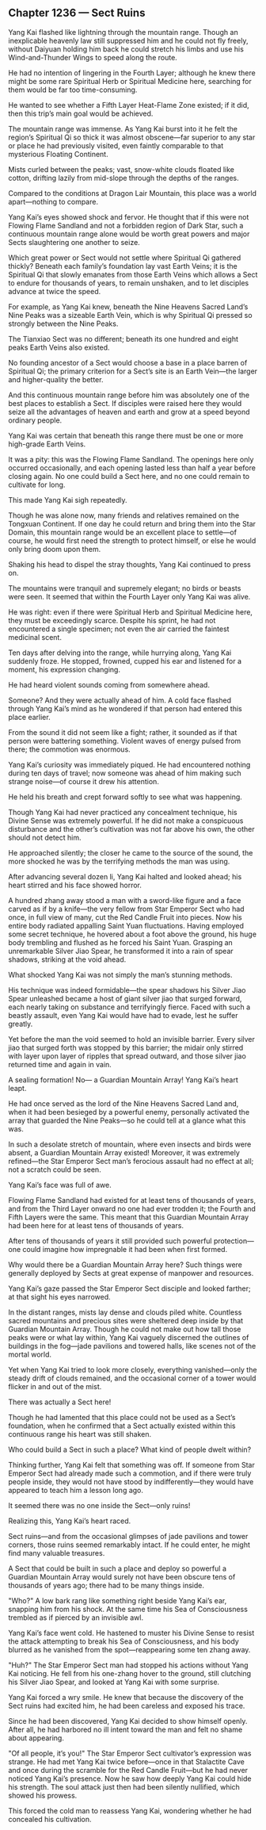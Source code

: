 ## Chapter 1236 — Sect Ruins

Yang Kai flashed like lightning through the mountain range. Though an inexplicable heavenly law still suppressed him and he could not fly freely, without Daiyuan holding him back he could stretch his limbs and use his Wind-and-Thunder Wings to speed along the route.

He had no intention of lingering in the Fourth Layer; although he knew there might be some rare Spiritual Herb or Spiritual Medicine here, searching for them would be far too time-consuming.

He wanted to see whether a Fifth Layer Heat-Flame Zone existed; if it did, then this trip’s main goal would be achieved.

The mountain range was immense. As Yang Kai burst into it he felt the region’s Spiritual Qi so thick it was almost obscene—far superior to any star or place he had previously visited, even faintly comparable to that mysterious Floating Continent.

Mists curled between the peaks; vast, snow-white clouds floated like cotton, drifting lazily from mid-slope through the depths of the ranges.

Compared to the conditions at Dragon Lair Mountain, this place was a world apart—nothing to compare.

Yang Kai’s eyes showed shock and fervor. He thought that if this were not Flowing Flame Sandland and not a forbidden region of Dark Star, such a continuous mountain range alone would be worth great powers and major Sects slaughtering one another to seize.

Which great power or Sect would not settle where Spiritual Qi gathered thickly? Beneath each family’s foundation lay vast Earth Veins; it is the Spiritual Qi that slowly emanates from those Earth Veins which allows a Sect to endure for thousands of years, to remain unshaken, and to let disciples advance at twice the speed.

For example, as Yang Kai knew, beneath the Nine Heavens Sacred Land’s Nine Peaks was a sizeable Earth Vein, which is why Spiritual Qi pressed so strongly between the Nine Peaks.

The Tianxiao Sect was no different; beneath its one hundred and eight peaks Earth Veins also existed.

No founding ancestor of a Sect would choose a base in a place barren of Spiritual Qi; the primary criterion for a Sect’s site is an Earth Vein—the larger and higher-quality the better.

And this continuous mountain range before him was absolutely one of the best places to establish a Sect. If disciples were raised here they would seize all the advantages of heaven and earth and grow at a speed beyond ordinary people.

Yang Kai was certain that beneath this range there must be one or more high-grade Earth Veins.

It was a pity: this was the Flowing Flame Sandland. The openings here only occurred occasionally, and each opening lasted less than half a year before closing again. No one could build a Sect here, and no one could remain to cultivate for long.

This made Yang Kai sigh repeatedly.

Though he was alone now, many friends and relatives remained on the Tongxuan Continent. If one day he could return and bring them into the Star Domain, this mountain range would be an excellent place to settle—of course, he would first need the strength to protect himself, or else he would only bring doom upon them.

Shaking his head to dispel the stray thoughts, Yang Kai continued to press on.

The mountains were tranquil and supremely elegant; no birds or beasts were seen. It seemed that within the Fourth Layer only Yang Kai was alive.

He was right: even if there were Spiritual Herb and Spiritual Medicine here, they must be exceedingly scarce. Despite his sprint, he had not encountered a single specimen; not even the air carried the faintest medicinal scent.

Ten days after delving into the range, while hurrying along, Yang Kai suddenly froze. He stopped, frowned, cupped his ear and listened for a moment, his expression changing.

He had heard violent sounds coming from somewhere ahead.

Someone? And they were actually ahead of him. A cold face flashed through Yang Kai’s mind as he wondered if that person had entered this place earlier.

From the sound it did not seem like a fight; rather, it sounded as if that person were battering something. Violent waves of energy pulsed from there; the commotion was enormous.

Yang Kai’s curiosity was immediately piqued. He had encountered nothing during ten days of travel; now someone was ahead of him making such strange noise—of course it drew his attention.

He held his breath and crept forward softly to see what was happening.

Though Yang Kai had never practiced any concealment technique, his Divine Sense was extremely powerful. If he did not make a conspicuous disturbance and the other’s cultivation was not far above his own, the other should not detect him.

He approached silently; the closer he came to the source of the sound, the more shocked he was by the terrifying methods the man was using.

After advancing several dozen li, Yang Kai halted and looked ahead; his heart stirred and his face showed horror.

A hundred zhang away stood a man with a sword-like figure and a face carved as if by a knife—the very fellow from Star Emperor Sect who had once, in full view of many, cut the Red Candle Fruit into pieces. Now his entire body radiated appalling Saint Yuan fluctuations. Having employed some secret technique, he hovered about a foot above the ground, his huge body trembling and flushed as he forced his Saint Yuan. Grasping an unremarkable Silver Jiao Spear, he transformed it into a rain of spear shadows, striking at the void ahead.

What shocked Yang Kai was not simply the man’s stunning methods.

His technique was indeed formidable—the spear shadows his Silver Jiao Spear unleashed became a host of giant silver jiao that surged forward, each nearly taking on substance and terrifyingly fierce. Faced with such a beastly assault, even Yang Kai would have had to evade, lest he suffer greatly.

Yet before the man the void seemed to hold an invisible barrier. Every silver jiao that surged forth was stopped by this barrier; the midair only stirred with layer upon layer of ripples that spread outward, and those silver jiao returned time and again in vain.

A sealing formation! No— a Guardian Mountain Array! Yang Kai’s heart leapt.

He had once served as the lord of the Nine Heavens Sacred Land and, when it had been besieged by a powerful enemy, personally activated the array that guarded the Nine Peaks—so he could tell at a glance what this was.

In such a desolate stretch of mountain, where even insects and birds were absent, a Guardian Mountain Array existed! Moreover, it was extremely refined—the Star Emperor Sect man’s ferocious assault had no effect at all; not a scratch could be seen.

Yang Kai’s face was full of awe.

Flowing Flame Sandland had existed for at least tens of thousands of years, and from the Third Layer onward no one had ever trodden it; the Fourth and Fifth Layers were the same. This meant that this Guardian Mountain Array had been here for at least tens of thousands of years.

After tens of thousands of years it still provided such powerful protection—one could imagine how impregnable it had been when first formed.

Why would there be a Guardian Mountain Array here? Such things were generally deployed by Sects at great expense of manpower and resources.

Yang Kai’s gaze passed the Star Emperor Sect disciple and looked farther; at that sight his eyes narrowed.

In the distant ranges, mists lay dense and clouds piled white. Countless sacred mountains and precious sites were sheltered deep inside by that Guardian Mountain Array. Though he could not make out how tall those peaks were or what lay within, Yang Kai vaguely discerned the outlines of buildings in the fog—jade pavilions and towered halls, like scenes not of the mortal world.

Yet when Yang Kai tried to look more closely, everything vanished—only the steady drift of clouds remained, and the occasional corner of a tower would flicker in and out of the mist.

There was actually a Sect here!

Though he had lamented that this place could not be used as a Sect’s foundation, when he confirmed that a Sect actually existed within this continuous range his heart was still shaken.

Who could build a Sect in such a place? What kind of people dwelt within?

Thinking further, Yang Kai felt that something was off. If someone from Star Emperor Sect had already made such a commotion, and if there were truly people inside, they would not have stood by indifferently—they would have appeared to teach him a lesson long ago.

It seemed there was no one inside the Sect—only ruins!

Realizing this, Yang Kai’s heart raced.

Sect ruins—and from the occasional glimpses of jade pavilions and tower corners, those ruins seemed remarkably intact. If he could enter, he might find many valuable treasures.

A Sect that could be built in such a place and deploy so powerful a Guardian Mountain Array would surely not have been obscure tens of thousands of years ago; there had to be many things inside.

"Who?" A low bark rang like something right beside Yang Kai’s ear, snapping him from his shock. At the same time his Sea of Consciousness trembled as if pierced by an invisible awl.

Yang Kai’s face went cold. He hastened to muster his Divine Sense to resist the attack attempting to break his Sea of Consciousness, and his body blurred as he vanished from the spot—reappearing some ten zhang away.

"Huh?" The Star Emperor Sect man had stopped his actions without Yang Kai noticing. He fell from his one-zhang hover to the ground, still clutching his Silver Jiao Spear, and looked at Yang Kai with some surprise.

Yang Kai forced a wry smile. He knew that because the discovery of the Sect ruins had excited him, he had been careless and exposed his trace.

Since he had been discovered, Yang Kai decided to show himself openly. After all, he had harbored no ill intent toward the man and felt no shame about appearing.

"Of all people, it’s you!" The Star Emperor Sect cultivator’s expression was strange. He had met Yang Kai twice before—once in that Stalactite Cave and once during the scramble for the Red Candle Fruit—but he had never noticed Yang Kai’s presence. Now he saw how deeply Yang Kai could hide his strength. The soul attack just then had been silently nullified, which showed his prowess.

This forced the cold man to reassess Yang Kai, wondering whether he had concealed his cultivation.